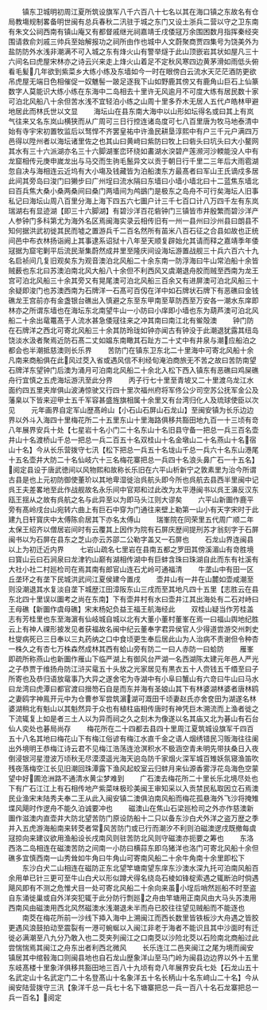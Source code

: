 <!-- { "loadSidebar": true } -->
　　镇东卫城明初周江夏所筑设旗军八千六百八十七名以其在海口镇之东故名有仓局教塲规制畧备明世闽有总兵春秋二汛驻于城之东门又设土浙兵二营以守之卫东南有朱文公祠西南有镇山庵又有都督戚继光祠嘉靖壬戌倭冦万余围困数月指挥秦经突围请救俞刘戚三帅兵至始解报功之祠所由作也城中人文蔚聚商贾四集号为饶美外为盐防防外水浅非潮满不可入城之东有烽火山有警举燧于此山顶嵌岩其状如屋凡三十六间名曰虎屋宋林亦之诗云兴来走上烽火山着足不定秋风寒四边黄茅滑如雨低头俯看毛髪几年欲到紫菜乡大练小练及东墙如今一时在眼傍白云流水天茫茫酒防更欲吊虎屋无端日色相催促一奴魋髻一跛足逐我下山如野鹿其傍又有鹿角山巨石上仙篆数字人莫能识大练小练在东海中二岛相去十里许无风逾月不可度大练有居民数十家可泊北风船八十余但苦水浅不宜轻泊小练之山周十里多乔木无居人五代卢皓林甲避地居此而林氏世以文显
　　海坛山在县东南大海中以山形如坛得名或曰其上有岚气往来又名东岚山横狭而从广周可三日行控连诸岛度可七八百里唐为牧马地泰清中始有寺宇宋初置牧监后以驽悍不齐罢皇祐中许渔民耕垦淳熙中有户三千元户满四万邑得以陞州者以海坛诸里佐之也其山曰黄﨑曰紫防曰牧上曰砦头曰坑头曰大小鳌网其水有三十六派湖亦名三十六脚湖峯峦环绕如畵湖水湥碧产莲濒河沙輭能没人中有龙窟相传元庚申嵗龙出与马交而生驹毛鬛异文以贡于朝日行千里二三年后大雨雹湖忽自决与海相连云近坞有大小塲及钱藏皆为泊船澳东方最髙者曰军山王氏谪戍多居此间其旁岛曰浚门曰獭步曰广州埕曰流水隔曰东墙曰小墙小墙北曰十二蓝焦东墙北曰百兵焦大桑小桑两桑间曰桑门两墙间为鸬鷀门是极东之岛舟不可行矣海坛人旧事私记曰海坛山周八百里分海上海下四五六七圗户计三千七百口计八万四千左有东岚瑞湖右有显迹湖【即三十六脚湖】有碧沙洋百花砦钟门三镇皆市井殷繁而碧沙洋产人参钟门多科第尤为海外名区焉闽海实录云相传旧有一州一县州曰沙州县曰朗县不知何据洪武初徙其民而墟之置游兵千二百名然所有苖米八百石征之合县如故也正统间邑中布衣林扬诣阙上其事逮系诏狱十八年至天顺复辟始允其请而释之嘉靖季年倭冦据为窟宅剿平后流民渐集蔚然成井里至隆庆间设海坛游置战舰三十兵六百六十九名启祯间几复旧观矣东为观音澳泊北风船二十余东南一防浮海曰牛山常泊船十余皆贼薮也东北曰苏澳泊南北风大船八十余但不利西风又虞潮退舟胶而贼至西南为龙王宫可泊北风船三十余其旁又有晃尾澳可泊北风船三百余又有进屏澳可泊北风船三十余疑即浚门也苏澳西南为石牌洋一石髙可百仭在洋中如石牌状石牌下有恶礁曰金钱礁龙王宫前亦有金盏银台礁出入慎避之东至东甲南至草防西至万安各一潮水东庠即林亦之所谓东墙也在海坛东北南望牛山一小防曰小庠即小墙也东为葫芦澳可泊北风船二十余出鼋鼍髙于人流水甚急倭冦往来之冲其南曰南江北有鲎殻澳
　　钟门防在石牌洋之西北可寄北风船三十余其防玲珑如钟亦闻古有钟没于此潮退犹露其纽岛饶淡水汲者聚焉近防石髙二丈如媪东南瞰其石趾方二十丈中有井泉与潮应船泊之都会也半潮抵慈澳则长乐界
　　苦防门在镇东卫东北二十里海中可寄北风船十余凡南来商船俱在此风过茭入省或遇风信不利经旬淹泊商旅无不苦之故曰苦防南望石牌洋东望钟门后澳为涌月可泊南北风船二十余北入松下西入镇东有恶礁曰鸡屎礁舟行宜慎之五虎海坛游汛至此分界
　　丙子行七十里至青坡又二十里渡乌龙江水面约四五里夹岸俱山波涛惊驶又行四十里次福州府将军佟公少司空苏公抚军金公及藩臬以下皆来迎甲士五千军容甚盛旌旗相属十余里又有台湾归化人及琉球使臣以次见
　　元年画界自定军山歴髙岭山【小石山石屏山石龙山】至闽安镇为长乐边边界以外斗入海四十里梅花所二十五里东山十里海路俱移共豁田地九百一十三顷有竒八年展界安兵十处【七星岩十名小门二十名东山十名旧县守备一把总一兵三百名壶井山十名渡桥山千总一把总一兵二百五十名双桂山十名金墩山二十名燕山十名宿山十名】今从长乐营拨守七汛【松下把总一兵五十名垅山千总一兵六十名东山港尾十五名壶井大防二十名仙岐六十三名梅花寨把总一兵四十名浪头鼻广石一十五名】阅定县设于唐武徳间以风物熙和故称长乐旧在六平山析新宁之敦素里为治今所谓古县是也上元初防御使董玠以其地卑湿徙治呉航头即今所也呉航去县西半里闽中记呉王夫差畧地至此作战舰故名永乐间中官郑和过此改为太平港闽书以呉王濞反汉东瓯王揺从之故有呉航之名与此异至以为即马头江则大谬矣
　　六平山新圗作鹿平旁有髙岭戌台山宛转六曲上有巨石中穿为门通往来壁上勒第一山小有天字宋时于此建九日轩寳庆中太傅陈俞居其下亦名太傅山
　　瑞峯院在同荣里五代周广顺二年太保王绍齐以僧居岩间时有云覆其上因作为院有石屏庆歴间提刑苏才翁刻字于石屏闽书以为石屏在县东之芝山亦云苏邵二公勒字盖又一石屏也
　　石龙山界连闽县以上为初迁近内界
　　七岩山疏名七里岩在县南五都之罗田其傍溪湄山有竒胜境曰寳山云曰石涧泉曰龙津钓山巅有湖相传湖中有巨蚌含珠曰珠湖自此而东有社溪有大社小社二村廵检司在焉其南有郎官山连石尤岭可通福清
　　牛垄山中有田一区丘垄环之有垄下民城洪武间江夏侯建今置戌
　　壶井山有一井在山麓如壶咸潮至则没潮退其水复淡自垄下城歴江田漳阪东山三戌而至其地凡四十五里【志胜云在县东北四十里误以圗考之尚在东南】下有壶井村有水曰壶井江其出海处有二石对峙曰王母礁【新圗作虞母礁】宋末杨妃负益王福王航海经此
　　双桂山疑当作芳桂盖志有芳桂里也东至海濵有仙岐城自城以北有大董小董村董峯在焉一曰福山舆地纪胜云上有神人祼形披发见者获福故名闽中纪云董奉字君异侯官人少得道尝游交州刺史杜燮病死已三日奉以三丸药纳之口中食顷更生奉后居此山为人治病不责谢但令种杏一株久之有杏七万株森然成林其西有蛤山旁有防二一曰人赤防一曰蛤防
　　雁峯即疏所称燕山也新圗作雁山下临严湖上有御风台严湖一名西湖陈太建元年邑人严光之子恭贾于维扬舟防江浒买鼋五十头放之光家居见有黒衣五十人赍钱五千缗至曰子所寄也及恭归语放鼋事乃大异之遂舍宅为寺湖中有小阜曰蟹山有六竒曰牛山曰马水曰龙湾曰虎潭曰都官渡曰搢笏石自是而东并海有圣娘山其下有林婆湖林婆者唐林鸥之妻鸥字神鳯开元中为仓曹参军尝筑濵湖可溉田千顷妻赵氏亦舍奁田为湖遂名林婆湖稍北有魁山以其魁然异于众也有植柱庙相传唐时有神凭巨木溯流而上渔者徙之下流辄复上如是者三土人以为异而祠之久之刻木为像遂以名其庙又北为碁山有石台仙人奕处也碁局尚存
　　梅花所在二十四都去县四十里周江夏筑城设旗军千四百五十八名其地曰梅花山下有梅江俗谚有梅江水直千金之语人烟绣错民习贩海往往阑出外境明王恭梅江诗云君不见梅江浩荡连沧溟积水不极涵空青未明先带扶桑日入夜倒浸银河星澄波万顷秋无尽漠漠遥光海天逈岛防千家烟火深军城百雉妖氛寝渔笛吹残夜落梅空江长见旧潮回珠潭露下渔风起蛟室云归蚌月来仙源香雾浮花岛海色空蒙望中好圃沧洲路不通清水黄尘梦难到
　　广石澳去梅花所二十里长乐北境尽处也下有广石江江上有石相传地产紫菜味极珍美闽王审知采以入贡禁民私取因立石焉澳民业渔宋末陆秀夫奉二王从此入闽安镇二澳俱泊南风船而梅花孤悬海外飞沙将掩雉堞风飓时作逻舟不能久泊诚要冲也
　　磁澳山在焦山石梁廵检司之外亦作慈澳新圗作滋澳内直壶井大防北望苦防门原设防船十二只以备东沙白犬外洋之盗万歴之季并入五虎游海船南来转茭者常风苦防门或已行而潮汐不利则泊磁澳逻戌既撤每虞冦掠向来建议欲用渔船设长戌南风则驻苦防北风则守磁澳亦扼要之筹也
　　东洛西洛二岛相连在磁澳苦防之间南一小防曰横蒜东即乌猪洋也洛门可寄北风船十余但礁多宜慎西南一山秀耸如牛角曰牛角山可寄南风船二十余牛角南十余里即松下
　　东沙白犬二山相连在磁防正东北望竿塘南望东庠东沙澳水深九托可泊南风船百余用单已针三更可至牛山白犬以形似蹲犬得名绕岛石棱如锋椗索遇之辄断泊时倘遇飓风即有不测之危惟犬目一处可寄北风船二十余向来虽小埕后哨然廵船不时至盗自东涌徙巢或自外洋突犯辄于此分防行剽廵之舟由竿塘用正南风由大马头苏澳用西南风由磁澳用西北风然磁澳水浅潮退未半而舟已胶往往望见贼船而不能逐也
　　南茭在梅花所前一沙线下揷入海中上溯闽江而西长数里皆铁板沙大舟遇之皆胶更遇风浪鼓拍动至震裂有一港可蜿蜒以入闽江非老于海者不能识且其中沙面时有迁徙必满潮至八九分乃敢入也二茭夹列闽江之口南茭以沙险北茭以石险南北商船过此尝惴惴焉其闽江之舟东出者利西北微风
　　长乐连江二邑夹闽江之尾为境而闽安镇居其中绾毂海口则闽县地也自石龙山歴象洋山至马门岭为闽县边边界以外十五里东岐髙楼十里象洋俱移共豁田地三百八十九顷有竒八年展界安兵七处【石龙山五十名武定山十名武定门二十名登髙山十名象洋五十名长柄山十名东﨑山二十名】今从闽安陆营拨守三汛【象洋千总一兵七十名下塘寨把总一兵一百八十名石龙寨把总一兵一百名】阅定
